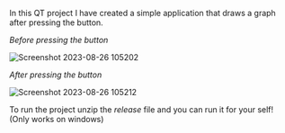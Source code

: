 In this QT project I have created a simple application that draws a graph after pressing the button.

*Before pressing the button*

![Screenshot 2023-08-26 105202](https://github.com/DanMint/QT_Projects/assets/67702241/aa11f1c7-4d8c-40f1-b219-a54862cd2680)

*After pressing the button*

![Screenshot 2023-08-26 105212](https://github.com/DanMint/QT_Projects/assets/67702241/9a05c7ff-e309-41e7-8a1a-bbfe5df3319a)


To run the project unzip the *release* file and you can run it for your self! (Only works on windows)
